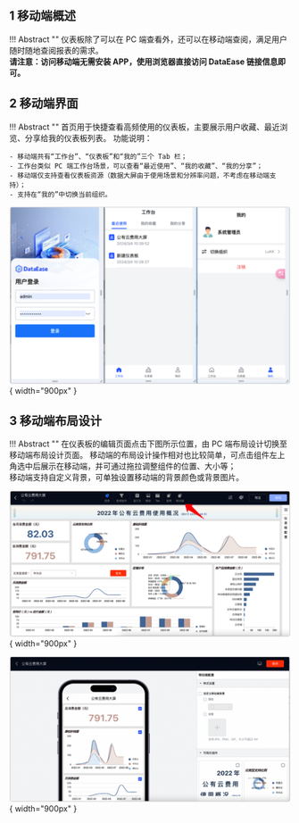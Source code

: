 ## 1 移动端概述

!!! Abstract ""
    仪表板除了可以在 PC 端查看外，还可以在移动端查阅，满足用户随时随地查阅报表的需求。  
    **请注意：访问移动端无需安装 APP，使用浏览器直接访问 DataEase 链接信息即可。**

## 2 移动端界面

!!! Abstract ""
    首页用于快捷查看高频使用的仪表板，主要展示用户收藏、最近浏览、分享给我的仪表板列表。
    功能说明：

    - 移动端共有“工作台”、“仪表板”和“我的”三个 Tab 栏；
    - 工作台类似 PC 端工作台场景，可以查看“最近使用”、“我的收藏”、“我的分享”；
    - 移动端仅支持查看仪表板资源（数据大屏由于使用场景和分辨率问题，不考虑在移动端支持）；
    - 支持在“我的”中切换当前组织。

![更新1](../newimg/更新v2-4-0-13移动端界面.png){ width="900px" }

## 3 移动端布局设计

!!! Abstract ""
    在仪表板的编辑页面点击下图所示位置，由 PC 端布局设计切换至移动端布局设计页面。
    移动端的布局设计操作相对也比较简单，可点击组件左上角选中后展示在移动端，并可通过拖拉调整组件的位置、大小等；  
    移动端支持自定义背景，可单独设置移动端的背景颜色或背景图片。

![更新1](../newimg/更新v2-4-0-11-移动端设置.png){ width="900px" }

![更新1](../newimg/更新v2-4-0-12-移动端样式.png){ width="900px" }

